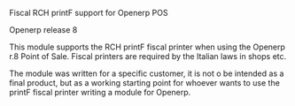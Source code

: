 Fiscal RCH printF support for Openerp POS

Openerp release 8

This module supports the RCH printF fiscal printer when using the Openerp r.8 Point of Sale.
Fiscal printers are required by the Italian laws in shops etc.

The module was written for a specific customer, it is not o be intended as a final product, but as a working starting point for whoever wants to use the printF fiscal printer writing a module for Openerp.

